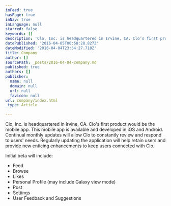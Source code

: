 ```yaml
---
inFeed: true
hasPage: true
inNav: true
inLanguage: null
starred: false
keywords: []
description: 'Clo, Inc. is headquartered in Irvine, CA. Clo’s first product would be the mobile app. This mobile app is available and developed in iOS and Android. Continual monthly updates will allow Clo to constantly review and respond to users’ needs. Regularly updating the application will help retain users and provide new enticing enhancements to keep users connected with Clo.'
datePublished: '2016-04-05T00:58:28.827Z'
dateModified: '2016-04-04T23:54:27.718Z'
title: Company
author: []
sourcePath: _posts/2016-04-04-company.md
published: true
authors: []
publisher:
  name: null
  domain: null
  url: null
  favicon: null
url: company/index.html
_type: Article

---
```

Clo, Inc. is headquartered in Irvine, CA. Clo's first product would be the mobile app. This mobile app is available and developed in iOS and Android. Continual monthly updates will allow Clo to constantly review and respond to users' needs. Regularly updating the application will help retain users and provide new enticing enhancements to keep users connected with Clo.

Initial beta will include:

* Feed
* Browse
* Likes
* Personal Profile (may include Galaxy view mode)
* Post
* Settings
* User Feedback and Suggestions